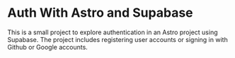 # Auth With Astro and Supabase

This is a small project to explore authentication in an Astro project using Supabase. The project includes registering user accounts or signing in with Github or Google accounts.  
